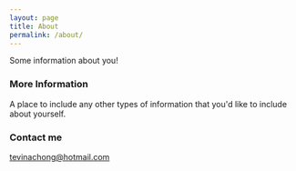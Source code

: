 ```yaml
---
layout: page
title: About
permalink: /about/
---
```


Some information about you!

### More Information

A place to include any other types of information that you'd like to include about yourself.

### Contact me

[tevinachong@hotmail.com](mailto:tevinachong@hotmail.com)
